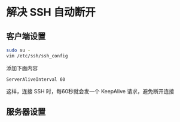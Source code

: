 # 解决 SSH 自动断开

## 客户端设置

```sh
sudo su -
vim /etc/ssh/ssh_config
```

添加下面内容

```
ServerAliveInterval 60
```

这样，连接 SSH 时，每60秒就会发一个 KeepAlive 请求，避免断开连接


## 服务器设置
